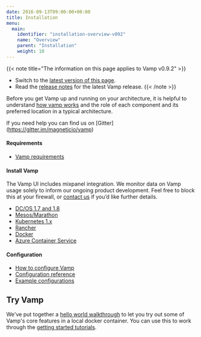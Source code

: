 ```yaml
---
date: 2016-09-13T09:00:00+00:00
title: Installation
menu:
  main:
    identifier: "installation-overview-v092"
    name: "Overview"
    parent: "Installation"
    weight: 10
---
```


{{< note title="The information on this page applies to Vamp v0.9.2" >}}

* Switch to the [latest version of this page](/documentation/installation/overview).
* Read the [release notes](/documentation/release-notes/latest) for the latest Vamp release.
{{< /note >}}

Before you get Vamp up and running on your architecture, it is helpful to understand [how vamp works](/documentation/how-vamp-works/architecture-and-components) and the role of each component and its preferred location in a typical architecture.  

If you need help you can find us on [Gitter] (https://gitter.im/magneticio/vamp)

#### Requirements

* [Vamp requirements](/documentation/how-vamp-works/requirements)

#### Install Vamp
The Vamp UI includes mixpanel integration. We monitor data on Vamp usage solely to inform our ongoing product development. Feel free to block this at your firewall, or [contact us](contact) if you’d like further details.

* [DC/OS 1.7 and 1.8](/documentation/installation/v0.9.2/dcos)
* [Mesos/Marathon](/documentation/installation/v0.9.2/mesos-marathon)
* [Kubernetes 1.x](/documentation/installation/v0.9.2/kubernetes)
* [Rancher](/documentation/installation/v0.9.2/rancher)
* [Docker](/documentation/installation/v0.9.2/docker)
* [Azure Container Service](/documentation/installation/v0.9.2/azure-container-service)

#### Configuration

* [How to configure Vamp](/documentation/installation/v0.9.2/configure-vamp/)
* [Configuration reference](/documentation/installation/v0.9.2/configuration-reference/)
* [Example configurations](/documentation/installation/v0.9.2/example-configurations/)

## Try Vamp

We've put together a [hello world walkthrough](/documentation/installation/v0.9.2/hello-world/) to let you try out some of Vamp's core features in a local docker container. You can use this to work through the [getting started tutorials](/documentation/tutorials/overview).


